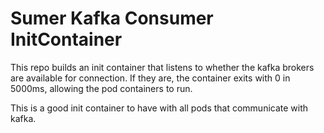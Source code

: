 # Sumer Kafka Consumer InitContainer

This repo builds an init container that listens to whether the kafka brokers
are available for connection. If they are, the container exits with 0 in 
5000ms, allowing the pod containers to run. 

This is a good init container to have with all pods that communicate with kafka.
